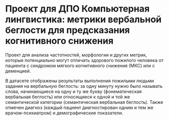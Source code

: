 # Проект для ДПО Компьютерная лингвистика: метрики вербальной беглости для предсказания когнитивного снижения
Проект для анализа частотностей, морфологии и других метрик, которые потенциально могут отличать здорового пожилого человека от пациента с синдромом мягкого когнитивного снижения (МКС) или с деменцией.

В датасете отображены результаты выполнения пожилыми людьми задания на вербальную беглость: за одну минуту нужно было называть слова, начинающиеся на одну и ту же букву (фонематическая вербальная беглость) или относящиеся к одной и той же семантической категории (семантическая вербальная беглость). Также отмечен диагноз (каждый пациент диагностирован одним и тем же врачом-психиатром) и демографические показатели.
